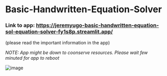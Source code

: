 # Basic-Handwritten-Equation-Solver

### Link to app: https://jeremyugo-basic-handwritten-equation-sol-equation-solver-fy1s8p.streamlit.app/
(please read the important information in the app)

*NOTE: App might be down to coonserve resources. Please wait few minuted for app to reboot*

![image](https://user-images.githubusercontent.com/36512525/229263153-def15411-a5ac-4c1c-9f71-69290271596e.png)
